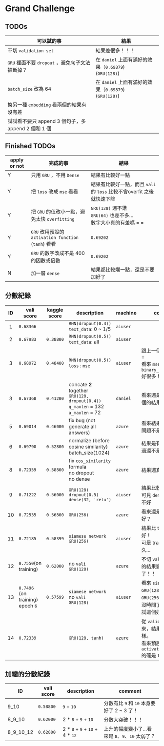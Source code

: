 # Grand Challenge

## TODOs

| 可以試的事                                  | 結果                                       |
| -------------------------------------- | ---------------------------------------- |
| 不切 `validation set`                    | 結果差很多！！！                                 |
| `GRU` 裡面不要 `dropout` ，避免句子文法被斷掉？       | 在 `daniel` 上面有滿好的效果（`0.69879`)<br>(`GRU(128)`) |
| `batch_size` 改為 64                     | 在 `daniel` 上面有滿好的效果（`0.69879`)<br>(`GRU(128)`) |
| 換另一種 `embedding` 看兩個的結果有沒有差            |                                          |
| 試試看不要只 append 3 個句子，多 append  2 個和 1 個 |                                          |

## Finished TODOs

| apply or not | 完成的事                                     | 結果                                       |
| ------------ | ---------------------------------------- | ---------------------------------------- |
| Y            | 只用 `GRU` ，不用 `Dense`                     | 結果有比較好一點                                 |
| Y            | 把 `loss` 改成 `mse` 看看                     | 結果有比較好一點，而且 `vali` 的 `loss` 比較不會overfit 之後就快速下降 |
| Y            | 把 `GRU` 的值改小一點，避免太快 `overfitting`        | `GRU(128)` 還不錯<br>`GRU(64)` 也差不多…<br>數字大小真的有差嗎 = = |
| Y            | `GRU` 改用預設的 `activation function` (`tanh`) 看看 | `0.69202`                                |
| Y            | `GRU` 的數字改成不是 400 的因數或倍數                 | `0.69202`                                |
| N            | 加一層 `dense`                              | 結果都比較爛一點，還是不要加好了                         |

## 分數紀錄

|  ID  | vali score                          | kaggle score | description                              | machine  | comment                                  |
| :--: | ----------------------------------- | ------------ | ---------------------------------------- | -------- | ---------------------------------------- |
|  1   | `0.68366`                           |              | `RNN(dropout(0.3))`<br>`text_data`: 0 ~ 1/5 | `aiuser` |                                          |
|  2   | `0.67983`                           | `0.38800`    | `RNN(dropout(0.5))`<br>`text_data`: all  | `aiuser` |                                          |
|  3   | `0.68972`                           | `0.48400`    | `RNN(dropout(0.5))`<br>`loss` : `mse`    | `aiuser` | 跟上一個也差太多 = =<br>看來 `mse` 比 `binary_crossentropy` 好很多！ |
|  3   | `0.67368`                           | `0.41200`    | concate **2** together<br>`GRU(128, dropout(0.4))`<br>`q_maxlen` = 132<br>`a_maxlen` = 72 | `daniel` | 看來還是 concate 3 個的結果比較好！                  |
|  5   | `0.69014`                           | `0.46000`    | fix bug (not generate all answers)       | `azure`  | 看來結果沒差太多，問題不是在這裡                         |
|  6   | `0.69790`                           | `0.52800`    | normalize (before cosine similarity)<br>batch_size(1024) | `azure`  | 結果是有比較好，不過還不是很OK…                        |
|  8   | `0.72359`                           | `0.58800`    | fix `cos_similarity` formula<br>no dropout<br>no dense | `azure`  | 結果還真的變好了…                                |
|  9   | `0.71222`                           | `0.56000`    | `GRU(128)`<br>`dropout(0.5)`<br>`dense(32, 'relu')` | `aiuser` | 結果比較爛<br>可見 `dense` 的效果並不好               |
|  10  | `0.72535`                           | `0.56800`    | `GRU(256)`                               | `azure`  | 看來還是 `128` 比較好？                          |
|  11  | `0.72185`                           | `0.58399`    | `siamese network`<br>`GRU(256)`          | `aiuser` | 結果比 train 兩個還好！<br>可是 train 一次要很久…       |
|  12  | `0.7550`(on training)               | `0.62000`    | no `vali`<br>`GRU(128)`                  | `azure`  | 不切 `validation set` 的結果變得更好了！！           |
|  13  | `0.7496` (on training)<br>epoch `6` | `0.57599`    | `siamese network`<br>no `vali`<br>`GRU(128)` | `aiuser` | 看來 `siamese` 配上 `GRU(128)` 比 `GRU(256)` 弱一點@@<br>沒時間了，就先不要試這個好了… |
|  14  | `0.72339`                           |              | `GRU(128, tanh)`                         | `azure`  | 從 `validation set` 看來，結果跟預設的一樣。<br>看來預設的 `activation function` 的確是 `tanh` |

## 加總的分數紀錄

| ID           | vali score | description                     | comment                        |
| ------------ | ---------- | ------------------------------- | ------------------------------ |
| 9\_10        | `0.58800`  | `9` + `10`                      | 分數有比 `9` 和 `10` 本身要好了 2 ~ 3 了！ |
| 8\_9\_10     | `0.62000`  | 2 * `8` + `9` + `10`            | 分數大突破！！！                       |
| 8\_9\_10\_12 | `0.62800`  | 2 * `8` + `9` + `10` + 4 * `12` | 上升的幅度變小了…看來是 `8`、`9`、`10` 太弱了？ |

